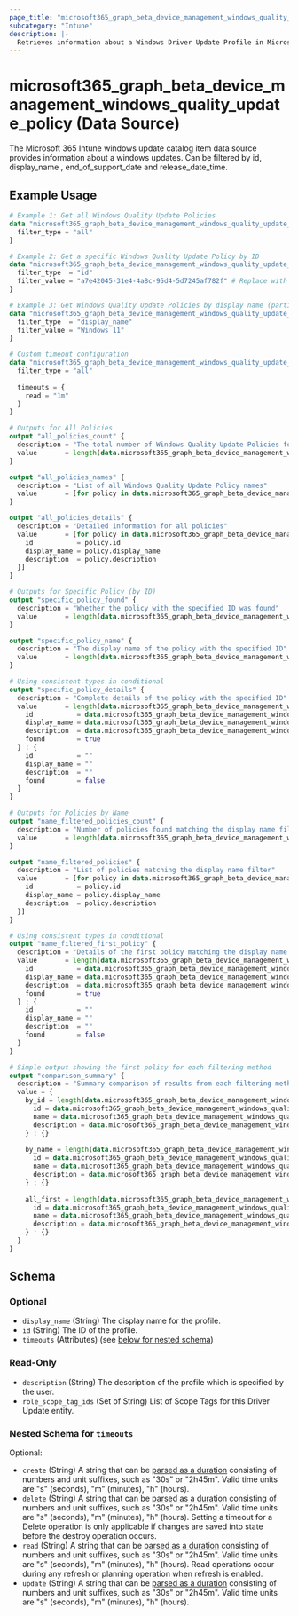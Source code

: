 ```yaml
---
page_title: "microsoft365_graph_beta_device_management_windows_quality_update_policy Data Source - microsoft365"
subcategory: "Intune"
description: |-
  Retrieves information about a Windows Driver Update Profile in Microsoft Intune.
---
```


# microsoft365_graph_beta_device_management_windows_quality_update_policy (Data Source)

The Microsoft 365 Intune windows update catalog item data source provides information about a windows updates. Can be filtered by
id, display_name , end_of_support_date and release_date_time.

## Example Usage

```terraform
# Example 1: Get all Windows Quality Update Policies
data "microsoft365_graph_beta_device_management_windows_quality_update_policy" "all_policies" {
  filter_type = "all"
}

# Example 2: Get a specific Windows Quality Update Policy by ID
data "microsoft365_graph_beta_device_management_windows_quality_update_policy" "specific_policy" {
  filter_type  = "id"
  filter_value = "a7e42045-31e4-4a8c-95d4-5d7245af782f" # Replace with actual ID
}

# Example 3: Get Windows Quality Update Policies by display name (partial match)
data "microsoft365_graph_beta_device_management_windows_quality_update_policy" "by_name" {
  filter_type  = "display_name"
  filter_value = "Windows 11"
}

# Custom timeout configuration
data "microsoft365_graph_beta_device_management_windows_quality_update_policy" "with_timeout" {
  filter_type = "all"
  
  timeouts = {
    read = "1m" 
  }
}

# Outputs for All Policies
output "all_policies_count" {
  description = "The total number of Windows Quality Update Policies found"
  value       = length(data.microsoft365_graph_beta_device_management_windows_quality_update_policy.all_policies.items)
}

output "all_policies_names" {
  description = "List of all Windows Quality Update Policy names"
  value       = [for policy in data.microsoft365_graph_beta_device_management_windows_quality_update_policy.all_policies.items : policy.display_name]
}

output "all_policies_details" {
  description = "Detailed information for all policies"
  value       = [for policy in data.microsoft365_graph_beta_device_management_windows_quality_update_policy.all_policies.items : {
    id           = policy.id
    display_name = policy.display_name
    description  = policy.description
  }]
}

# Outputs for Specific Policy (by ID)
output "specific_policy_found" {
  description = "Whether the policy with the specified ID was found"
  value       = length(data.microsoft365_graph_beta_device_management_windows_quality_update_policy.specific_policy.items) > 0
}

output "specific_policy_name" {
  description = "The display name of the policy with the specified ID"
  value       = length(data.microsoft365_graph_beta_device_management_windows_quality_update_policy.specific_policy.items) > 0 ? data.microsoft365_graph_beta_device_management_windows_quality_update_policy.specific_policy.items[0].display_name : ""
}

# Using consistent types in conditional
output "specific_policy_details" {
  description = "Complete details of the policy with the specified ID"
  value       = length(data.microsoft365_graph_beta_device_management_windows_quality_update_policy.specific_policy.items) > 0 ? {
    id           = data.microsoft365_graph_beta_device_management_windows_quality_update_policy.specific_policy.items[0].id
    display_name = data.microsoft365_graph_beta_device_management_windows_quality_update_policy.specific_policy.items[0].display_name
    description  = data.microsoft365_graph_beta_device_management_windows_quality_update_policy.specific_policy.items[0].description
    found        = true
  } : {
    id           = ""
    display_name = ""
    description  = ""
    found        = false
  }
}

# Outputs for Policies by Name
output "name_filtered_policies_count" {
  description = "Number of policies found matching the display name filter"
  value       = length(data.microsoft365_graph_beta_device_management_windows_quality_update_policy.by_name.items)
}

output "name_filtered_policies" {
  description = "List of policies matching the display name filter"
  value       = [for policy in data.microsoft365_graph_beta_device_management_windows_quality_update_policy.by_name.items : {
    id           = policy.id
    display_name = policy.display_name
    description  = policy.description
  }]
}

# Using consistent types in conditional
output "name_filtered_first_policy" {
  description = "Details of the first policy matching the display name filter (if any)"
  value       = length(data.microsoft365_graph_beta_device_management_windows_quality_update_policy.by_name.items) > 0 ? {
    id           = data.microsoft365_graph_beta_device_management_windows_quality_update_policy.by_name.items[0].id
    display_name = data.microsoft365_graph_beta_device_management_windows_quality_update_policy.by_name.items[0].display_name
    description  = data.microsoft365_graph_beta_device_management_windows_quality_update_policy.by_name.items[0].description
    found        = true
  } : {
    id           = ""
    display_name = ""
    description  = ""
    found        = false
  }
}

# Simple output showing the first policy for each filtering method
output "comparison_summary" {
  description = "Summary comparison of results from each filtering method"
  value = {
    by_id = length(data.microsoft365_graph_beta_device_management_windows_quality_update_policy.specific_policy.items) > 0 ? {
      id = data.microsoft365_graph_beta_device_management_windows_quality_update_policy.specific_policy.items[0].id
      name = data.microsoft365_graph_beta_device_management_windows_quality_update_policy.specific_policy.items[0].display_name
      description = data.microsoft365_graph_beta_device_management_windows_quality_update_policy.specific_policy.items[0].description
    } : {}
    
    by_name = length(data.microsoft365_graph_beta_device_management_windows_quality_update_policy.by_name.items) > 0 ? {
      id = data.microsoft365_graph_beta_device_management_windows_quality_update_policy.by_name.items[0].id
      name = data.microsoft365_graph_beta_device_management_windows_quality_update_policy.by_name.items[0].display_name
      description = data.microsoft365_graph_beta_device_management_windows_quality_update_policy.by_name.items[0].description
    } : {}
    
    all_first = length(data.microsoft365_graph_beta_device_management_windows_quality_update_policy.all_policies.items) > 0 ? {
      id = data.microsoft365_graph_beta_device_management_windows_quality_update_policy.all_policies.items[0].id
      name = data.microsoft365_graph_beta_device_management_windows_quality_update_policy.all_policies.items[0].display_name
      description = data.microsoft365_graph_beta_device_management_windows_quality_update_policy.all_policies.items[0].description
    } : {}
  }
}
```

<!-- schema generated by tfplugindocs -->
## Schema

### Optional

- `display_name` (String) The display name for the profile.
- `id` (String) The ID of the profile.
- `timeouts` (Attributes) (see [below for nested schema](#nestedatt--timeouts))

### Read-Only

- `description` (String) The description of the profile which is specified by the user.
- `role_scope_tag_ids` (Set of String) List of Scope Tags for this Driver Update entity.

<a id="nestedatt--timeouts"></a>
### Nested Schema for `timeouts`

Optional:

- `create` (String) A string that can be [parsed as a duration](https://pkg.go.dev/time#ParseDuration) consisting of numbers and unit suffixes, such as "30s" or "2h45m". Valid time units are "s" (seconds), "m" (minutes), "h" (hours).
- `delete` (String) A string that can be [parsed as a duration](https://pkg.go.dev/time#ParseDuration) consisting of numbers and unit suffixes, such as "30s" or "2h45m". Valid time units are "s" (seconds), "m" (minutes), "h" (hours). Setting a timeout for a Delete operation is only applicable if changes are saved into state before the destroy operation occurs.
- `read` (String) A string that can be [parsed as a duration](https://pkg.go.dev/time#ParseDuration) consisting of numbers and unit suffixes, such as "30s" or "2h45m". Valid time units are "s" (seconds), "m" (minutes), "h" (hours). Read operations occur during any refresh or planning operation when refresh is enabled.
- `update` (String) A string that can be [parsed as a duration](https://pkg.go.dev/time#ParseDuration) consisting of numbers and unit suffixes, such as "30s" or "2h45m". Valid time units are "s" (seconds), "m" (minutes), "h" (hours).